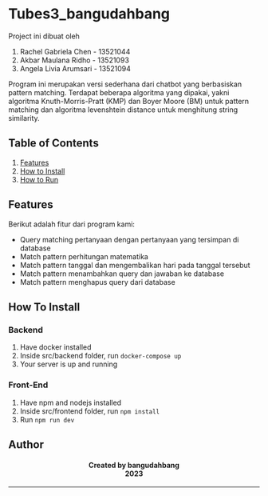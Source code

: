 # Tubes3_bangudahbang

Project ini dibuat oleh

1. Rachel Gabriela Chen - 13521044
2. Akbar Maulana Ridho - 13521093
3. Angela Livia Arumsari - 13521094

Program ini merupakan versi sederhana dari chatbot yang berbasiskan pattern matching. Terdapat beberapa algoritma yang dipakai, yakni algoritma Knuth-Morris-Pratt (KMP) dan Boyer Moore (BM) untuk pattern matching dan algoritma levenshtein distance untuk menghitung string similarity.

## Table of Contents
1. [Features](#features)
2. [How to Install](#how-to-install)
3. [How to Run](#how-to-run)

<a name="features"></a>
## Features
Berikut adalah fitur dari program kami:
* Query matching pertanyaan dengan pertanyaan yang tersimpan di database
* Match pattern perhitungan matematika
* Match pattern tanggal dan mengembalikan hari pada tanggal tersebut
* Match pattern menambahkan query dan jawaban ke database
* Match pattern menghapus query dari database

<a name="how to install"></a>
## How To Install

### Backend

1. Have docker installed
2. Inside src/backend folder, run `docker-compose up`
3. Your server is up and running


### Front-End

1. Have npm and nodejs installed
2. Inside src/frontend folder, run `npm install`
3. Run `npm run dev`

## Author
<h4 align="center">
    Created by bangudahbang<br/>
    2023
</h4>
<hr>